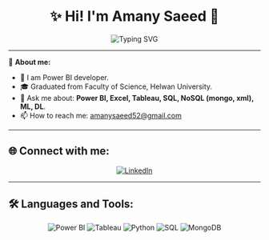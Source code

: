 <h1 align="center">✨ Hi! I'm Amany Saeed 👋</h1>

<p align="center">
  <img src="https://readme-typing-svg.herokuapp.com?font=Fira+Code&size=24&pause=1000&color=FF69B4&center=true&vCenter=true&width=435&lines=Data+Analyst;Power+BI+Specialist;" alt="Typing SVG" />
</p>

---

🌸 **About me:**
- 🌱 I am Power BI developer.
- 🎓 Graduated from Faculty of Science, Helwan University.
- 💬 Ask me about: **Power BI, Excel, Tableau, SQL, NoSQL (mongo, xml), ML, DL**.
- 📫 How to reach me: [amanysaeed52@gmail.com](mailto:amanysaeed52@gmail.com)

---

## 🌐 Connect with me:
<p align="center">
  <a href="https://www.linkedin.com/in/amany-saeed--408442195" target="blank">
    <img src="https://img.shields.io/badge/-LinkedIn-blue?style=flat-square&logo=linkedin" alt="LinkedIn"/>
  </a>
</p>

---

## 🛠 Languages and Tools:
<p align="center">
  <img src="https://img.icons8.com/color/48/000000/power-bi.png" alt="Power BI"/>
  <img src="https://img.icons8.com/color/48/000000/tableau-software.png" alt="Tableau"/>
  <img src="https://img.icons8.com/color/48/000000/python--v1.png" alt="Python"/>
  <img src="https://img.icons8.com/color/48/000000/sql.png" alt="SQL"/>
  <img src="https://img.icons8.com/color/48/000000/mongodb.png" alt="MongoDB"/>
</p>

